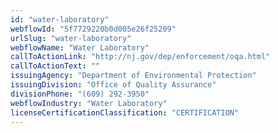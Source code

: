 ```yaml
---
id: "water-laboratory"
webflowId: "5f7729220b0d005e26f25209"
urlSlug: "water-laboratory"
webflowName: "Water Laboratory"
callToActionLink: "http://nj.gov/dep/enforcement/oqa.html"
callToActionText: ""
issuingAgency: "Department of Environmental Protection"
issuingDivision: "Office of Quality Assurance"
divisionPhone: "(609) 292-3950"
webflowIndustry: "Water Laboratory"
licenseCertificationClassification: "CERTIFICATION"
---
```

